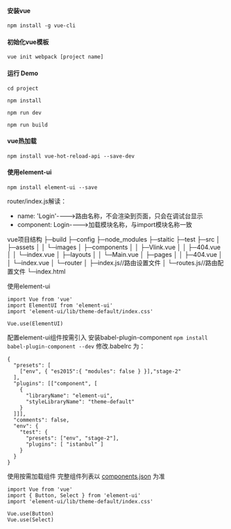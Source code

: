 #### 安装vue
`npm install -g vue-cli`
#### 初始化vue模板
`vue init webpack [project name]`
#### 运行 Demo
`cd project`

`npm install`

`npm run dev`

`npm run build`
#### vue热加载
`npm install vue-hot-reload-api --save-dev`
#### 使用element-ui
`npm install element-ui --save`
 
router/index.js解读：
- name: 'Login'---->路由名称，不会渲染到页面，只会在调试台显示
- component: Login---->加载模块名称，与import模块名称一致



vue项目结构
├─build
├─config
├─node_modules
├─staitic
├─test
├─src
│ ├─assets
│ │  └─images
│ ├─components
│ │   ├─Vlink.vue
│ │   ├─404.vue
│ │   └─index.vue
│ ├─layouts
│ │   └─Main.vue
│ ├─pages
│ │   ├─404.vue
│ │   └─index.vue
│ └─router
│     ├─index.js//路由设置文件
│     └─routes.js//路由配置文件
└─index.html









使用element-ui
```
import Vue from 'vue'
import ElementUI from 'element-ui'
import 'element-ui/lib/theme-default/index.css'

Vue.use(ElementUI)
```
配置element-ui组件按需引入
安装babel-plugin-component
`npm install babel-plugin-component --dev`
修改.babelrc 为：
```
{
  "presets": [
    ["env", { "es2015":{ "modules": false } }],"stage-2"
  ],
  "plugins": [["component", [
    {
      "libraryName": "element-ui",
      "styleLibraryName": "theme-default"
    }
  ]]],
  "comments": false,
  "env": {
    "test": {
      "presets": ["env", "stage-2"],
      "plugins": [ "istanbul" ]
    }
  }
}

```
使用按需加载组件
完整组件列表以 [components.json](https://github.com/ElemeFE/element/blob/dev/components.json) 为准
```
import Vue from 'vue'
import { Button, Select } from 'element-ui'
import 'element-ui/lib/theme-default/index.css'

Vue.use(Button)
Vue.use(Select)
```
